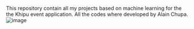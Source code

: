 This repository contain all my projects based on machine learning for the the Khipu event application.
All the codes where developed by Alain Chupa.
![image](https://github.com/user-attachments/assets/2135f4b4-c380-4d39-8fe5-648fa5c6d9b6)

